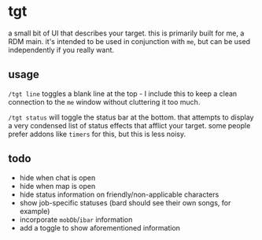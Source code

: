 # tgt
a small bit of UI that describes your target. this is primarily built for me, a
RDM main. it's intended to be used in conjunction with `me`, but can be used
independently if you really want.

## usage
`/tgt line` toggles a blank line at the top - I include this to keep a clean
connection to the `me` window without cluttering it too much.

`/tgt status` will toggle the status bar at the bottom. that attempts to display
a very condensed list of status effects that afflict your target. some people
prefer addons like `timers` for this, but this is less noisy.

## todo
- hide when chat is open
- hide when map is open
- hide status information on friendly/non-applicable characters
- show job-specific statuses (bard should see their own songs, for example)
- incorporate `mobDb`/`ibar` information
- add a toggle to show aforementioned information
